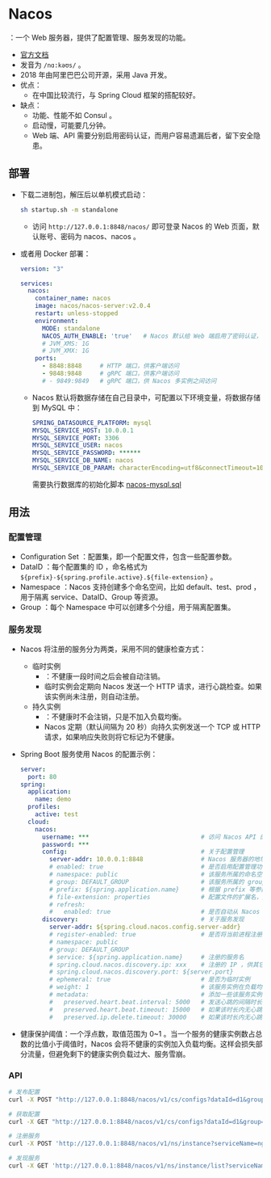 # Nacos

：一个 Web 服务器，提供了配置管理、服务发现的功能。
- [官方文档](https://nacos.io/zh-cn/docs/quick-start.html)
- 发音为 `/nɑ:kəʊs/` 。
- 2018 年由阿里巴巴公司开源，采用 Java 开发。
- 优点：
  - 在中国比较流行，与 Spring Cloud 框架的搭配较好。
- 缺点：
  - 功能、性能不如 Consul 。
  - 启动慢，可能要几分钟。
  - Web 端、API 需要分别启用密码认证，而用户容易遗漏后者，留下安全隐患。

## 部署

- 下载二进制包，解压后以单机模式启动：
  ```sh
  sh startup.sh -m standalone
  ```
  - 访问 `http://127.0.0.1:8848/nacos/` 即可登录 Nacos 的 Web 页面，默认账号、密码为 nacos、nacos 。

- 或者用 Docker 部署：
  ```yml
  version: "3"

  services:
    nacos:
      container_name: nacos
      image: nacos/nacos-server:v2.0.4
      restart: unless-stopped
      environment:
        MODE: standalone
        NACOS_AUTH_ENABLE: 'true'   # Nacos 默认给 Web 端启用了密码认证，但 API 未启用密码认证，需要主动开启
        # JVM_XMS: 1G
        # JVM_XMX: 1G
      ports:
        - 8848:8848     # HTTP 端口，供客户端访问
        - 9848:9848     # gRPC 端口，供客户端访问
        # - 9849:9849   # gRPC 端口，供 Nacos 多实例之间访问
  ```
  - Nacos 默认将数据存储在自己目录中，可配置以下环境变量，将数据存储到 MySQL 中：
    ```yml
    SPRING_DATASOURCE_PLATFORM: mysql
    MYSQL_SERVICE_HOST: 10.0.0.1
    MYSQL_SERVICE_PORT: 3306
    MYSQL_SERVICE_USER: nacos
    MYSQL_SERVICE_PASSWORD: ******
    MYSQL_SERVICE_DB_NAME: nacos
    MYSQL_SERVICE_DB_PARAM: characterEncoding=utf8&connectTimeout=1000&socketTimeout=3000&autoReconnect=true&useSSL=false
    ```
    需要执行数据库的初始化脚本 [nacos-mysql.sql](https://github.com/alibaba/nacos/blob/master/distribution/conf/nacos-mysql.sql)

## 用法

### 配置管理

- Configuration Set ：配置集，即一个配置文件，包含一些配置参数。
- DataID ：每个配置集的 ID ，命名格式为 `${prefix}-${spring.profile.active}.${file-extension}` 。
- Namespace ：Nacos 支持创建多个命名空间，比如 default、test、prod ，用于隔离 service、DataID、Group 等资源。
- Group ：每个 Namespace 中可以创建多个分组，用于隔离配置集。

### 服务发现

- Nacos 将注册的服务分为两类，采用不同的健康检查方式：
  - 临时实例
    - ：不健康一段时间之后会被自动注销。
    - 临时实例会定期向 Nacos 发送一个 HTTP 请求，进行心跳检查。如果该实例尚未注册，则自动注册。
  - 持久实例
    - ：不健康时不会注销，只是不加入负载均衡。
    - Nacos 定期（默认间隔为 20 秒）向持久实例发送一个 TCP 或 HTTP 请求，如果响应失败则将它标记为不健康。

- Spring Boot 服务使用 Nacos 的配置示例：
  ```yml
  server:
    port: 80
  spring:
    application:
      name: demo
    profiles:
      active: test
    cloud:
      nacos:
        username: ***                               # 访问 Nacos API 的账号，默认无
        password: ***
        config:                                     # 关于配置管理
          server-addr: 10.0.0.1:8848                # Nacos 服务器的地址
          # enabled: true                           # 是否启用配置管理功能
          # namespace: public                       # 该服务所属的命名空间
          # group: DEFAULT_GROUP                    # 该服务所属的 group
          # prefix: ${spring.application.name}      # 根据 prefix 等参数确定 DataID ，找到对应的配置集，给该服务采用
          # file-extension: properties              # 配置文件的扩展名，比如 yaml
          # refresh:
          #   enabled: true                         # 是否自动从 Nacos 获取最新的配置，这样不必重启服务
        discovery:                                  # 关于服务发现
          server-addr: ${spring.cloud.nacos.config.server-addr}
          # register-enabled: true                  # 是否将当前进程注册到 Nacos ，作为一个服务实例。但依然会通过 Nacos 发现其它服务
          # namespace: public
          # group: DEFAULT_GROUP
          # service: ${spring.application.name}     # 注册的服务名
          # spring.cloud.nacos.discovery.ip: xxx    # 注册的 IP ，供其它服务调用。默认采用第一个网卡的 IP
          # spring.cloud.nacos.discovery.port: ${server.port}
          # ephemeral: true                         # 是否为临时实例
          # weight: 1                               # 该服务实例在负载均衡时的权重，取值范围为 1~100
          # metadata:                               # 添加一些该服务实例的元数据
          #   preserved.heart.beat.interval: 5000   # 发送心跳的间隔时长，单位为 ms
          #   preserved.heart.beat.timeout: 15000   # 如果该时长内无心跳，则 Nacos 将该服务实例标记为不健康
          #   preserved.ip.delete.timeout: 30000    # 如果该时长内无心跳，则 Nacos 将该服务实例注销
  ```

- 健康保护阈值：一个浮点数，取值范围为 0~1 。当一个服务的健康实例数占总数的比值小于阈值时，Nacos 会将不健康的实例加入负载均衡。这样会损失部分流量，但避免剩下的健康实例负载过大、服务雪崩。

### API

```sh
# 发布配置
curl -X POST "http://127.0.0.1:8848/nacos/v1/cs/configs?dataId=d1&group=test&content=HelloWorld"

# 获取配置
curl -X GET "http://127.0.0.1:8848/nacos/v1/cs/configs?dataId=d1&group=test"

# 注册服务
curl -X POST 'http://127.0.0.1:8848/nacos/v1/ns/instance?serviceName=nginx&ip=10.0.0.1&port=80'

# 发现服务
curl -X GET 'http://127.0.0.1:8848/nacos/v1/ns/instance/list?serviceName=nginx'
```
